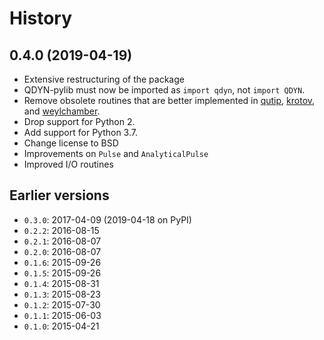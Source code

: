 # History

## 0.4.0 (2019-04-19)

-   Extensive restructuring of the package
-   QDYN-pylib must now be imported as `import qdyn`, not `import QDYN`.
-   Remove obsolete routines that are better implemented in [qutip][], [krotov][], and [weylchamber][].
-   Drop support for Python 2.
-   Add support for Python 3.7.
-   Change license to BSD
-   Improvements on `Pulse` and `AnalyticalPulse`
-   Improved I/O routines

## Earlier versions

-   `0.3.0`: 2017-04-09 (2019-04-18 on PyPI)
-   `0.2.2`: 2016-08-15
-   `0.2.1`: 2016-08-07
-   `0.2.0`: 2016-08-07
-   `0.1.6`: 2015-09-26
-   `0.1.5`: 2015-09-26
-   `0.1.4`: 2015-08-31
-   `0.1.3`: 2015-08-23
-   `0.1.2`: 2015-07-30
-   `0.1.1`: 2015-06-03
-   `0.1.0`: 2015-04-21

[qutip]: http://qutip.org
[weylchamber]: https://weylchamber.readthedocs.io/
[krotov]: https://krotov.readthedocs.io/
